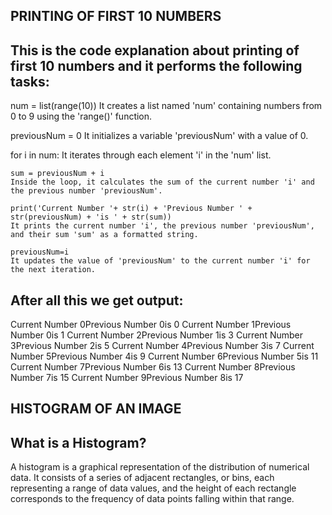 ## PRINTING OF FIRST 10 NUMBERS

## This is the code explanation about printing of first 10 numbers and it performs the following tasks:

num = list(range(10))
It creates a list named 'num' containing numbers from 0 to 9 using the 'range()' function.

previousNum = 0
It initializes a variable 'previousNum' with a value of 0.

for i in num:
It iterates through each element 'i' in the 'num' list.

    sum = previousNum + i
    Inside the loop, it calculates the sum of the current number 'i' and the previous number 'previousNum'.
    
    print('Current Number '+ str(i) + 'Previous Number ' + str(previousNum) + 'is ' + str(sum))
    It prints the current number 'i', the previous number 'previousNum', and their sum 'sum' as a formatted string.
    
    previousNum=i   
    It updates the value of 'previousNum' to the current number 'i' for the next iteration.

## After all this we get output:

Current Number 0Previous Number 0is 0
Current Number 1Previous Number 0is 1
Current Number 2Previous Number 1is 3
Current Number 3Previous Number 2is 5
Current Number 4Previous Number 3is 7
Current Number 5Previous Number 4is 9
Current Number 6Previous Number 5is 11
Current Number 7Previous Number 6is 13
Current Number 8Previous Number 7is 15
Current Number 9Previous Number 8is 17

##  HISTOGRAM OF AN IMAGE

## What is a Histogram?

A histogram is a graphical representation of the distribution of numerical data. It consists of a series of adjacent rectangles, or bins, each representing a range of data values, and the height of each rectangle corresponds to the frequency of data points falling within that range.






    
